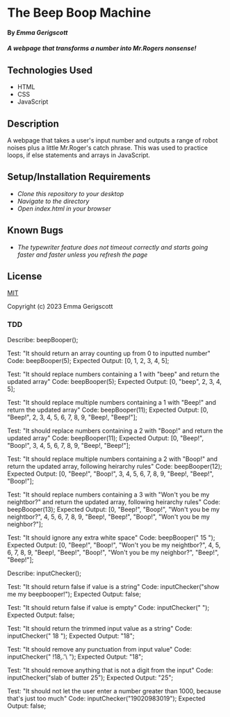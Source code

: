 # The Beep Boop Machine

#### By _**Emma Gerigscott**_

#### _A webpage that transforms a number into Mr.Rogers nonsense!_

## Technologies Used

* HTML
* CSS
* JavaScript

## Description

A webpage that takes a user's input number and outputs a range of robot noises plus a little Mr.Roger's catch phrase. This was used to practice loops, if else statements and arrays in JavaScript. 

## Setup/Installation Requirements

* _Clone this repository to your desktop_
* _Navigate to the directory_
* _Open index.html in your browser_

## Known Bugs

* _The typewriter feature does not timeout correctly and starts going faster and faster unless you refresh the page_

## License

[MIT](https://opensource.org/licenses/MIT)

Copyright (c) 2023 Emma Gerigscott

### TDD

Describe: beepBooper();

Test: "It should return an array counting up from 0 to inputted number"
Code: beepBooper(5);
Expected Output: [0, 1, 2, 3, 4, 5];

Test: "It should replace numbers containing a 1 with "beep" and return the updated array"
Code: beepBooper(5);
Expected Output: [0, "beep", 2, 3, 4, 5];

Test: "It should replace multiple numbers containing a 1 with "Beep!" and return the updated array"
Code: beepBooper(11);
Expected Output: [0, "Beep!", 2, 3, 4, 5, 6, 7, 8, 9, "Beep!, "Beep!"];

Test: "It should replace numbers containing a 2 with "Boop!" and return the updated array"
Code: beepBooper(11);
Expected Output: [0, "Beep!", "Boop!", 3, 4, 5, 6, 7, 8, 9, "Beep!, "Beep!"];

Test: "It should replace multiple numbers containing a 2 with "Boop!" and return the updated array, following heirarchy rules"
Code: beepBooper(12);
Expected Output: [0, "Beep!", "Boop!", 3, 4, 5, 6, 7, 8, 9, "Beep!, "Beep!", "Boop!"];

Test: "It should replace numbers containing a 3 with "Won't you be my neightbor?" and return the updated array, following heirarchy rules"
Code: beepBooper(13);
Expected Output: [0, "Beep!", "Boop!", "Won't you be my neightbor?", 4, 5, 6, 7, 8, 9, "Beep!, "Beep!", "Boop!", "Won't you be my neighbor?"];

Test: "It should ignore any extra white space"
Code: beepBooper("          15   ");
Expected Output: [0, "Beep!", "Boop!", "Won't you be my neightbor?", 4, 5, 6, 7, 8, 9, "Beep!, "Beep!", "Boop!", "Won't you be my neighbor?", "Beep!", "Beep!"];


Describe: inputChecker();

Test: "It should return false if value is a string"
Code: inputChecker("show me my beepbooper!");
Expected Output: false;

Test: "It should return false if value is empty"
Code: inputChecker(" ");
Expected Output: false;

Test: "It should return the trimmed input value as a string"
Code: inputChecker("   18   ");
Expected Output: "18";

Test: "It should remove any punctuation from input value"
Code: inputChecker("   !18,.'\   ");
Expected Output: "18";

Test: "It should remove anything that is not a digit from the input"
Code: inputChecker("slab of butter 25");
Expected Output: "25";

Test: "It should not let the user enter a number greater than 1000, because that's just too much"
Code: inputChecker("19020983019");
Expected Output: false;